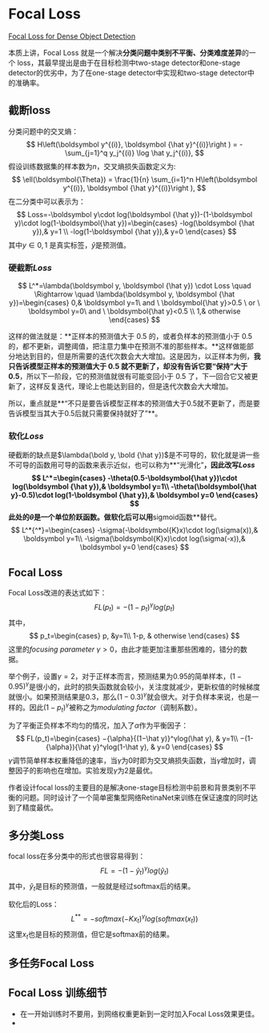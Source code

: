 # Focal Loss

[Focal Loss for Dense Object Detection](https://arxiv.org/pdf/1708.02002.pdf) 

本质上讲，Focal Loss 就是一个解决**分类问题中类别不平衡、分类难度差异**的一个 loss，其最早提出是由于在目标检测中two-stage detector和one-stage detector的优劣中，为了在one-stage detector中实现和two-stage detector中的准确率。

## 截断loss

分类问题中的交叉熵：
$$
H\left(\boldsymbol y^{(i)}, \boldsymbol {\hat y}^{(i)}\right ) = -\sum_{j=1}^q y_j^{(i)} \log \hat y_j^{(i)},
$$
假设训练数据集的样本数为$n$，交叉熵损失函数定义为:
$$
\ell(\boldsymbol{\Theta}) = \frac{1}{n} \sum_{i=1}^n H\left(\boldsymbol y^{(i)}, \boldsymbol {\hat y}^{(i)}\right ),
$$
在二分类中可以表示为：
$$
Loss=-\boldsymbol y\cdot log(\boldsymbol {\hat y})-(1-\boldsymbol y)\cdot log(1-\boldsymbol{\hat y})=\begin{cases}
-log(\boldsymbol {\hat y}),& y=1 \\
-log(1-\boldsymbol {\hat y}),& y=0
\end{cases}
$$
其中$y\in{0, 1}$  是真实标签，${\hat y}$是预测值。

### 硬截断$Loss$

$$
L^*=\lambda(\boldsymbol y, \boldsymbol {\hat y}) \cdot Loss \quad \Rightarrow \quad
\lambda(\boldsymbol y, \boldsymbol {\hat y})=\begin{cases}
0,& \boldsymbol y=1\ and \ \boldsymbol{\hat y}>0.5 \ or \ \boldsymbol y=0\ and \ \boldsymbol{\hat y}<0.5 \\
1,& otherwise
\end{cases}
$$

这样的做法就是：**正样本的预测值大于 0.5 的，或者负样本的预测值小于 0.5 的，都不更新，调整阈值，把注意力集中在预测不准的那些样本。**这样做能部分地达到目的，但是所需要的迭代次数会大大增加。这是因为，以正样本为例，**我只告诉模型正样本的预测值大于 0.5 就不更新了，却没有告诉它要“保持”大于 0.5**，所以下一阶段，它的预测值就很有可能变回小于 0.5 了，下一回合它又被更新了，这样反复迭代，理论上也能达到目的，但是迭代次数会大大增加。

所以，重点就是**“不只是要告诉模型正样本的预测值大于0.5就不更新了，而是要告诉模型当其大于0.5后就只需要保持就好了”**。

### 软化$Loss$

硬截断的缺点是$\lambda(\bold y, \bold {\hat y})$是不可导的，软化就是讲一些不可导的函数用可导的函数来表示近似，也可以称为**“光滑化”**，因此改写$Loss$
$$
L^*=\begin{cases}
-\theta(0.5-\boldsymbol{\hat y})\cdot log(\boldsymbol {\hat y}),& \boldsymbol y=1\\
-\theta(\boldsymbol{\hat y}-0.5)\cdot log(1-\boldsymbol {\hat y}),& \boldsymbol y=0
\end{cases}
$$
此处的$\theta$是一个单位阶跃函数。做软化后可以用**sigmoid函数**替代。
$$
L^*{^*}=\begin{cases}
-\sigma(-\boldsymbol{K}x)\cdot log(\sigma(x)),& \boldsymbol y=1\\
-\sigma(\boldsymbol{K}x)\cdot log(\sigma(-x)),& \boldsymbol y=0
\end{cases}
$$

## Focal Loss

Focal Loss改进的表达式如下：
$$
FL(p_t)=−{(1−p_t)}^γlog(p_t)
$$
其中，
$$
p_t=\begin{cases}
p, &y=1\\
1-p, & otherwise
\end{cases}
$$
这里的$focusing \ parameter \  \gamma >0$，由此才能更加注重那些困难的，错分的数据。

举个例子，设置$\gamma=2$，对于正样本而言，预测结果为0.95的简单样本，$(1-0.95)^{\gamma}$是很小的，此时的损失函数就会较小，关注度就减少，更新权值的时候梯度就很小。如果预测结果是0.3，那么$(1-0.3)^{\gamma}$就会很大。对于负样本来说，也是一样的。因此$(1-p_t)^{\gamma}$被称之为$modulating\ factor$（调制系数）。

为了平衡正负样本不均匀的情况，加入了$\alpha$作为平衡因子：
$$
FL(p_t)=\begin{cases}
−{\alpha}{(1−\hat y)}^γlog(\hat y), & y=1\\
−(1-{\alpha}){\hat y}^γlog(1-\hat y), & y=0
\end{cases}
$$
$\gamma$调节简单样本权重降低的速率，当$\gamma$为0时即为交叉熵损失函数，当$\gamma$增加时，调整因子的影响也在增加。实验发现$\gamma$为2是最优。

作者设计focal loss的主要目的是解决one-stage目标检测中前景和背景类别不平衡的问题。同时设计了一个简单密集型网络RetinaNet来训练在保证速度的同时达到了精度最优。

## 多分类Loss

focal loss在多分类中的形式也很容易得到：
$$
FL=-(1-{\hat y_t})^{\gamma}log(\hat y_t)
$$
其中，${\hat y_t}$是目标的预测值，一般就是经过softmax后的结果。

软化后的Loss：
$$
L^*{^*}=-softmax(-K{x_t})^{\gamma}log(softmax(x_t))
$$
这里$x_t$也是目标的预测值，但它是softmax前的结果。

## 多任务Focal Loss







## Focal Loss 训练细节

- 在一开始训练时不要用，到网络权重更新到一定时加入Focal Loss效果更佳。
- 
